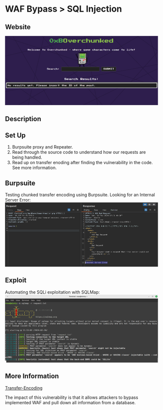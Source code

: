 # WAF Bypass > SQL Injection

## Website 

<img src= "website.png">

## Description



## Set Up

1. Burpsuite proxy and Repeater.
2. Read through the source code to understand how our requests are being handled.
3. Read up on transfer enoding after finding the vulnerability in the code. See more information.

## Burpsuite
Testing chunked transfer encoding using Burpsuite. Looking for an Internal Server Error:
<br>
<img src= "burpsuite_repeater.png">



## Exploit
Automating the SQLi exploitation with SQLMap: 
<br>
<img src= "exploit_withj_sqlmap.png">

## More Information
[Transfer-Encoding](https://developer.mozilla.org/en-US/docs/Web/HTTP/Headers/Transfer-Encoding)
<summary> The impact of this vulnerability is that it allows attackers to bypass implemented WAF and pull down all information from a database.</summary>

